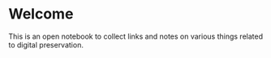 # Welcome

This is an open notebook to collect links and notes on various things related to digital preservation.
